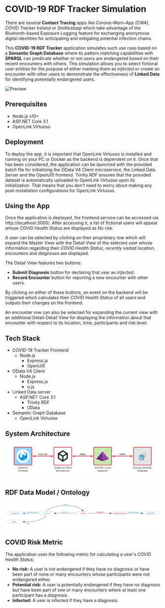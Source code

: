 # COVID-19 RDF Tracker Simulation
There are several **Contact Tracing** apps like *Corona-Warn-App (CWA)*, *COVID Tracker Ireland* or *Smittestopp* which take advantage of the Bluetooth-based Exposure Logging feature for exchanging anonymous digital identities for anticipating and mitigating potential infection chains.

This **COVID-19 RDF Tracker** application simulates such use case based on a **Semantic Graph Database** where its pattern matching capabilities with **SPARQL** can predicate whether or not users are endangered based on their recent encounters with others. This simulation allows you to select fictional user entities for the purpose of either marking them as *infected* or create an encounter with other users to demonstrate the effectiveness of **Linked Data** for identifying potentially endangered users.

![Preview](./mdimages/preview.png)

## Prerequisites
 - Node.js v10+
 - ASP.NET Core 3.1
 - OpenLink Virtuoso
 
## Deployment
To deploy the app, it is important that OpenLink Virtuoso is installed and running on your PC or Docker as the backend is dependent on it. Once that has been considered, the application can be launched with the provided batch file for initializing the OData V4 Client microservice, the Linked Data Server and the OpenUI5 frontend. Trinity RDF ensures that the provided dataset is automatically uploaded to OpenLink Virtuoso upon its initialization. That means that you don't need to worry about making any post-installation configurations for OpenLink Virtuoso.

## Using the App
Once the application is deployed, the frontend service can be accessed via http://localhost:3000/. After accessing it, a list of fictional users will appear whose *COVID Health Status* are displayed as *No risk*.

A user can be selected by clicking on their proprietary row which will expand the Master View with the Detail View of the selected user whose information regarding their *COVID Health Status*, *recently visited location*, *encounters* and *diagnoses* are displayed.

The Detail View features two buttons:
- **Submit Diagnosis** button for declaring that user as *infected*.
- **Record Encounter** button for reporting a new encounter with other users.

By clicking on either of these buttons, an event on the backend will be triggered which calculates their *COVID Health Status* of all users and outputs their changes on the frontend.

An encounter row can also be selected for expanding the current view with an additional Detail-Detail View for displaying the information about that encounter with respect to its location, time, participants and risk level.

## Tech Stack
- COVID-19 Tracker Frontend
	- Node.js
		- Express.js
		- OpenUI5
- OData V4 Client
	- Node.js
		- Express.js
		- o.js
- Linked Data server
	- ASP.NET Core 3.1
		- Trinity RDF
		- OData
- Semantic Graph Database
	- OpenLink Virtuoso

## System Architecture
![Architecture](./mdimages/systemarchitecture.png)

## RDF Data Model / Ontology
![Ontology](./mdimages/ontology.png)

## COVID Risk Metric
The application uses the following metric for calculating a user's *COVID Health Status*:
- **No risk:**
A user is not endangered if they have no diagnosis or have been part of none or many encounters whose participants were not endangered either.
- **Potential risk:**
A user is potentially endangered if they have no diagnosis but have been part of one or many encounters where at least one participant has a diagnosis.
- **Infected:**
A user is infected if they have a diagnosis.